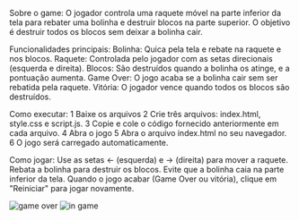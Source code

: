 Sobre o game:
O jogador controla uma raquete móvel na parte inferior da tela para rebater uma bolinha e destruir blocos na parte superior.
O objetivo é destruir todos os blocos sem deixar a bolinha cair.

Funcionalidades principais:
Bolinha: Quica pela tela e rebate na raquete e nos blocos.
Raquete: Controlada pelo jogador com as setas direcionais (esquerda e direita).
Blocos: São destruídos quando a bolinha os atinge, e a pontuação aumenta.
Game Over: O jogo acaba se a bolinha cair sem ser rebatida pela raquete.
Vitória: O jogador vence quando todos os blocos são destruídos.

Como executar:
1 Baixe os arquivos
2 Crie três arquivos: index.html, style.css e script.js.
3 Copie e cole o código fornecido anteriormente em cada arquivo.
4 Abra o jogo
5 Abra o arquivo index.html no seu navegador.
6 O jogo será carregado automaticamente.

Como jogar:
Use as setas ← (esquerda) e → (direita) para mover a raquete.
Rebata a bolinha para destruir os blocos.
Evite que a bolinha caia na parte inferior da tela.
Quando o jogo acabar (Game Over ou vitória), clique em "Reiniciar" para jogar novamente.

![game over ](https://github.com/user-attachments/assets/457d7e18-499a-4ade-aa50-d98cd019cc1a)
![in game ](https://github.com/user-attachments/assets/970cb6f1-a9ea-4fd0-a1dc-41fed941072b)
